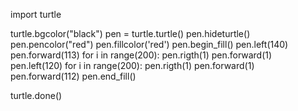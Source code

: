 import turtle

turtle.bgcolor("black")
pen = turtle.turtle()
pen.hideturtle()
pen.pencolor("red")
pen.fillcolor('red')
pen.begin_fill()
pen.left(140)
pen.forward(113)
for i in range(200):
    pen.rigth(1)
    pen.forward(1)
pen.left(120)
for i in range(200):
    pen.rigth(1)
    pen.forward(1)
pen.forward(112)
pen.end_fill()

turtle.done()
